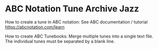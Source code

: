 # ABC Notation Tune Archive Jazz

How to create a tune in ABC notation:
See ABC documentation / tutorial https://abcnotation.com/learn

How to create ABC Tunebooks: 
Merge multiple tunes into a single text file. The individual tunes must be separated by a blank line. 

